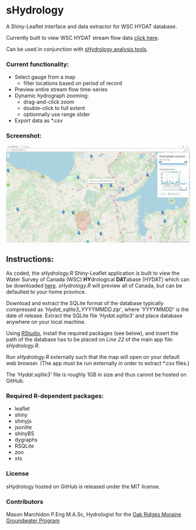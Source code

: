 # sHydrology
A Shiny-Leaflet interface and data extractor for WSC HYDAT database.

Currently built to view WSC HYDAT stream flow data [click here](https://www.ec.gc.ca/rhc-wsc/default.asp?lang=En&n=9018B5EC-1).

Can be used in conjunction with [sHydrology analysis tools](https://github.com/maseology/sHydrology_analysis).

### Current functionality:
 * Select gauge from a map
	 * filter locations based on period of record
 * Preview entire stream flow time-series
 * Dynamic hydrograph zooming:
	 * drag-and-click zoom
	 * double-click to full extent
	 * optionnally use range slider 
 * Export data as *.csv 

### Screenshot:
![Screenshot](/images/screenshot.png)


## Instructions:
As coded, the *sHydrology.R* Shiny-Leaflet application is built to view the Water Survey of Canada (WSC) **HY**drological **DAT**abase (HYDAT) which can be downloaded [here](https://www.ec.gc.ca/rhc-wsc/default.asp?lang=En&n=9018B5EC-1). *sHydrology.R* will preview all of Canada, but can be defaulted to your home province.

Download and extract the SQLite format of the database typically compressed as *'Hydat_sqlite3_YYYYMMDD.zip'*, where *'YYYYMMDD'* is the date of release. Extract the SQLite file *'Hydat.sqlite3'* and place database anywhere on your local machine.

Using [RStudio](https://https://www.rstudio.com/), install the required packages (see below), and insert the path of the database has to be placed on *Line 22* of the main app file: *sHydrology.R*. 

Run *sHydrology.R* externally such that the map will open on your default web browser. (The app must be run externally in order to extract *.csv files.)

The *'Hydat.sqlite3'* file is roughly 1GB in size and thus cannot be hosted on GitHub.

### Required R-dependent packages:
 * leaflet
 * shiny
 * shinyjs
 * jsonlite
 * shinyBS
 * dygraphs
 * RSQLite
 * zoo
 * xts

### License

sHydrology hosted on GitHub is released under the MIT license.

### Contributors

Mason Marchidon P.Eng M.A.Sc, Hydrologist for the [Oak Ridges Moraine Groundwater Program](http://oakridgeswater.ca/)
